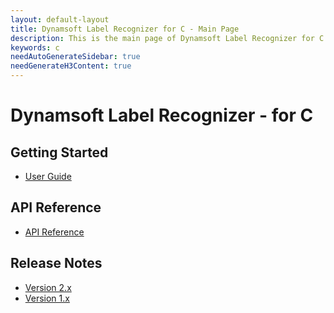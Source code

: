 ```yaml
---
layout: default-layout
title: Dynamsoft Label Recognizer for C - Main Page
description: This is the main page of Dynamsoft Label Recognizer for C Language.
keywords: c
needAutoGenerateSidebar: true
needGenerateH3Content: true
---
```


# Dynamsoft Label Recognizer - for C

## Getting Started

- [User Guide](c-user-guide.md)

## API Reference

- [API Reference](api-reference/c-index.md)

## Release Notes

- [Version 2.x](release-notes/c-cpp-2.md)
- [Version 1.x](release-notes/c-cpp-1.md)
